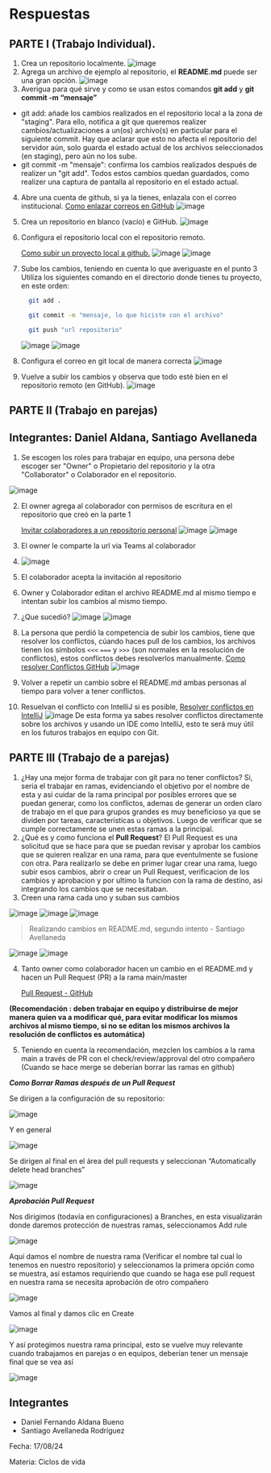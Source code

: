 # Respuestas

## PARTE I (Trabajo Individual).
1.	Crea un repositorio localmente.
![image](https://github.com/santiagoAvellaR/CVDS-lab01/blob/master/images/inicializar%20repositorio.png)
2.	Agrega un archivo de ejemplo al repositorio, el **README.md** puede ser una gran opción.
![image](https://github.com/santiagoAvellaR/CVDS-lab01/blob/master/images/agregar%20readme.png)
3.	Averigua para qué sirve y como se usan estos comandos **git add** y **git commit -m “mensaje”**
- git add: añade los cambios realizados en el repositorio local a la zona de "staging". Para ello, notifica a git que queremos realizer cambios/actualizaciones a un(os) archivo(s) en particular para el siguiente commit. Hay que aclarar que esto no afecta el repositorio del servidor aún, solo guarda el estado actual de los archivos seleccionados (en staging), pero aún no los sube.
- git commit -m "mensaje": confirma los cambios realizados después de realizer un "git add". Todos estos cambios quedan guardados, como realizer una captura de pantalla al repositorio en el estado actual.
4. Abre una cuenta de github, si ya la tienes, enlazala con el correo institucional.
   [Como enlazar correos en GitHub](https://docs.github.com/es/account-and-profile/setting-up-and-managing-your-personal-account-on-github/managing-email-preferences/adding-an-email-address-to-your-github-account)
![image](https://github.com/santiagoAvellaR/CVDS-lab01/blob/master/images/enlazar%20correo.png)
   
5.	Crea un repositorio en blanco (vacío) e GitHub.
![image](https://github.com/santiagoAvellaR/CVDS-lab01/blob/master/images/crear%20repositorio.png)

   
6.	Configura el repositorio local con el repositorio remoto.

      [Como subir un proyecto local a github.](https://gist.github.com/cgonzalezdai/cc33db72a6fe5178637aabb562eae35c)
![image](https://github.com/santiagoAvellaR/CVDS-lab01/blob/master/images/enlazar%20repositiorio1.png)
![image](https://github.com/santiagoAvellaR/CVDS-lab01/blob/master/images/enlazar%20repositorio2.png)

7.	Sube los cambios, teniendo en cuenta lo que averiguaste en el punto 3
    Utiliza los siguientes comando en el directorio donde tienes tu proyecto, en este orden:
   	```bash
      git add .
    ```

    ```bash
      git commit -m "mensaje, lo que hiciste con el archivo"
    ```

    ```bash
      git push "url repositorio"
    ```
    ![image](https://github.com/santiagoAvellaR/CVDS-lab01/blob/master/images/cambio1.png)
    ![image](https://github.com/santiagoAvellaR/CVDS-lab01/blob/master/images/push1.png)
8.	Configura el correo en git local de manera correcta
![image](https://github.com/santiagoAvellaR/CVDS-lab01/blob/master/images/configuracion%20correo%20local.png)
9.	Vuelve a subir los cambios y observa que todo esté bien en el repositorio remoto (en GitHub).
![image](https://github.com/santiagoAvellaR/CVDS-lab01/blob/master/images/revision%20final.png)

## PARTE II (Trabajo en parejas)
## Integrantes: Daniel Aldana, Santiago Avellaneda 

1.	Se escogen los roles para trabajar en equipo, una persona debe escoger ser "Owner" o Propietario del repositorio y la otra "Collaborator" o Colaborador en el repositorio.
   
   ![image](https://github.com/PDSW-ECI/labs/assets/118181543/716464e4-d663-477d-a87d-0f2944e5b709)

2.	El owner agrega al colaborador con permisos de escritura en el repositorio que creó en la parte 1
   
     [Invitar colaboradores a un repositorio personal](https://docs.github.com/es/account-and-profile/setting-up-and-managing-your-personal-account-on-github/managing-access-to-your-personal-repositories/inviting-collaborators-to-a-personal-repository)
![image](https://github.com/santiagoAvellaR/CVDS-lab01/blob/master/images/agregar%20colaborador.png)
![image](https://github.com/santiagoAvellaR/CVDS-lab01/blob/master/images/agregar%20colaborador2.png)
   
3.	El owner le comparte la url via Teams al colaborador
4.	![image](https://github.com/santiagoAvellaR/CVDS-lab01/blob/master/images/url%20teams.png)
4.	El colaborador acepta la invitación al repositorio
5.	Owner y Colaborador editan el archivo README.md al mismo tiempo e intentan subir los cambios al mismo tiempo.
6.	¿Que sucedió?
![image](https://github.com/santiagoAvellaR/CVDS-lab01/blob/master/images/error1.png)
![image](https://github.com/santiagoAvellaR/CVDS-lab01/blob/master/images/error2.png)
7.	La persona que perdió la competencia de subir los cambios, tiene que resolver los conflictos, cúando haces pull de los cambios, los archivos tienen los símbolos `<<<` `===` y `>>>` (son normales en la resolución de conflictos), estos conflictos debes resolverlos manualmente.
         [Como resolver Conflictos GitHub](https://docs.github.com/es/enterprise-cloud@latest/pull-requests/collaborating-with-pull-requests/addressing-merge-conflicts/resolving-a-merge-conflict-on-github)
![image](https://github.com/santiagoAvellaR/CVDS-lab01/blob/master/images/correccion%20error.png)
         
8.	Volver a repetir un cambio sobre el README.md ambas personas al tiempo para volver a tener conflictos.
   
9.	Resuelvan el conflicto con IntelliJ si es posible,  [Resolver conflictos en IntelliJ]( https://www.jetbrains.com/help/idea/resolving-conflicts.html#distributed-version-control-systems)
![image](https://github.com/santiagoAvellaR/CVDS-lab01/blob/master/images/correccion%20error.png)
De esta forma ya sabes resolver conflictos directamente sobre los archivos y usando un IDE como IntelliJ, esto te será muy útil en los futuros trabajos en equipo con Git.

## PARTE III (Trabajo de a parejas)
1.	¿Hay una mejor forma de trabajar con git para no tener conflictos?
   Si, seria el trabajar en ramas, evidenciando el objetivo por el nombre de esta y asi cuidar de la rama principal por posibles errores que se puedan generar, como los conflictos, ademas de generar un orden 
   claro de trabajo en el que para grupos grandes es muy beneficioso ya que se dividen por tareas, caracteristicas u objetivos. Luego de verificar que se cumple correctamente se unen estas ramas a la 
   principal.
2.	¿Qué es y como funciona el **Pull Request**?
   El Pull Request es una solicitud que se hace para que se puedan revisar y aprobar los cambios que se quieren realizar en una rama, para que eventulmente se fusione con otra.
   Para realizarlo se debe en primer lugar crear una rama, luego subir esos cambios, abrir o crear un Pull Request, verificacion de los cambios y aprobacion y por ultimo la funcion con la rama de destino, 
   asi integrando los cambios que se necesitaban.
3.	Creen una rama cada uno y suban sus cambios
   
   ![image](https://github.com/PDSW-ECI/labs/assets/118181543/e558ac3b-f5d8-443a-8958-aacdedef7f94)
  	![image](https://github.com/PDSW-ECI/labs/assets/118181543/074eacc9-6284-4a41-9805-c9e30a169e5d)
  	![image](https://github.com/PDSW-ECI/labs/assets/118181543/5c664e91-d3a3-4b56-867b-3b06d9ffce72)

> Realizando cambios en README.md, segundo intento - Santiago Avellaneda
    
![image](https://github.com/santiagoAvellaR/CVDS-lab01/blob/master/images/agregando%20rama%20daniel.png)
![image](https://github.com/santiagoAvellaR/CVDS-lab01/blob/master/images/rama%20agregada%20daniel.png)

4.	Tanto owner como colaborador hacen un cambio en el README.md y hacen un Pull Request (PR) a la rama main/master
   
     [Pull Request - GitHub](https://docs.github.com/es/pull-requests/collaborating-with-pull-requests/proposing-changes-to-your-work-with-pull-requests/creating-a-pull-request)
  	
   
 **(Recomendación : deben trabajar en equipo y distribuirse de mejor manera quien va a modificar qué, para evitar modificar los mismos archivos al mismo tiempo, si no se editan los mismos archivos la resolución de conflictos es automática)**

5.	Teniendo en cuenta la recomendación, mezclen los cambios a la rama main a través de PR con el check/review/approval del otro compañero (Cuando se hace merge se deberían borrar las ramas en github)

***Como Borrar Ramas después de un Pull Request***

Se dirigen a la configuración de su repositorio:

![image](https://github.com/PDSW-ECI/labs/assets/118181543/859fb07c-5748-4b8e-91f4-2f5ee7229f90)

Y en general

![image](https://github.com/PDSW-ECI/labs/assets/118181543/a2bc8b9d-4200-472e-a712-56498b0f59b3)

Se dirigen al final en el área del pull requests y seleccionan “Automatically delete head branches”

![image](https://github.com/PDSW-ECI/labs/assets/118181543/838f51a7-6b2c-4673-9a60-65fe11a75647)

***Aprobación Pull Request***

Nos dirigimos (todavía en configuraciones) a Branches, en esta visualizarán donde daremos protección de nuestras ramas, seleccionamos Add rule

![image](https://github.com/PDSW-ECI/labs/assets/118181543/7104fcaa-c1dd-4345-a8d0-d6a4f531de79)

Aquí damos el nombre de nuestra rama (Verificar el nombre tal cual lo tenemos en nuestro repositorio) y seleccionamos la primera opción como se muestra, así estamos requiriendo que cuando se haga ese pull request en nuestra rama se necesita aprobación de otro compañero

![image](https://github.com/PDSW-ECI/labs/assets/118181543/0631402e-6210-4b8a-a040-de594455e3b0)

Vamos al final y damos clic en Create

![image](https://github.com/PDSW-ECI/labs/assets/118181543/7e878bd7-8b68-4403-af98-380700d81459)

Y así protegimos nuestra rama principal, esto se vuelve muy relevante cuando trabajamos en parejas o en equipos, deberían tener un mensaje final que se vea así

![image](https://github.com/PDSW-ECI/labs/assets/118181543/1e39b81c-82c8-4fec-b2e6-b339c782b6ad)

## Integrantes

- Daniel Fernando Aldana Bueno
- Santiago Avellaneda Rodríguez

Fecha: 17/08/24

Materia: Ciclos de vida

